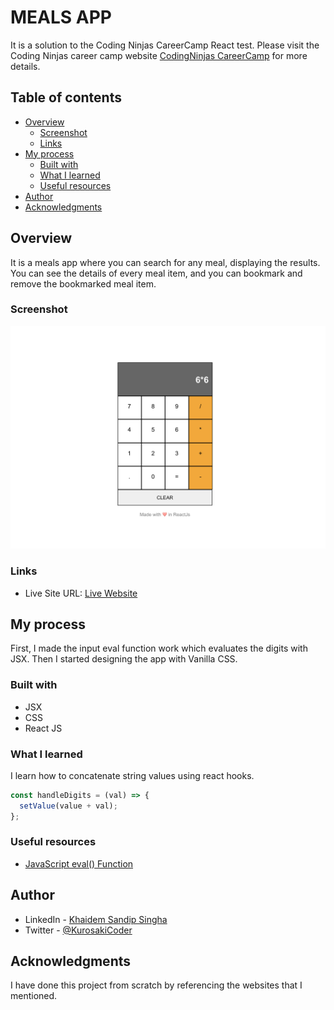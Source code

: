 # MEALS APP

It is a solution to the Coding Ninjas CareerCamp React test. Please visit the Coding Ninjas career camp website [CodingNinjas CareerCamp](https://careercamp.codingninjas.com/?utm_source=codingninjas&utm_medium=top_navigation&utm_campaign=landing_header) for more details.

## Table of contents

- [Overview](#overview)
  - [Screenshot](#screenshot)
  - [Links](#links)
- [My process](#my-process)
  - [Built with](#built-with)
  - [What I learned](#what-i-learned)
  - [Useful resources](#useful-resources)
- [Author](#author)
- [Acknowledgments](#acknowledgments)

## Overview

It is a meals app where you can search for any meal, displaying the results. You can see the details of every meal item, and you can bookmark and remove the bookmarked meal item.

### Screenshot

![](images/image.png)

### Links

- Live Site URL: [Live Website](https://kurosakicoder.github.io/ReactCalculator/)

## My process

First, I made the input eval function work which evaluates the digits with JSX. Then I started designing the app with Vanilla CSS.

### Built with

- JSX
- CSS
- React JS

### What I learned

I learn how to concatenate string values using react hooks.

```js
const handleDigits = (val) => {
  setValue(value + val);
};
```

### Useful resources

- [JavaScript eval() Function](https://www.w3schools.com/jsref/jsref_eval.asp)

## Author

- LinkedIn - [Khaidem Sandip Singha ](https://www.linkedin.com/in/khaidemsandip/)
- Twitter - [@KurosakiCoder](https://twitter.com/KurosakiCoder)

## Acknowledgments

I have done this project from scratch by referencing the websites that I mentioned.
